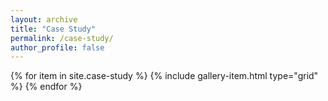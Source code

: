 ```yaml
---
layout: archive
title: "Case Study"
permalink: /case-study/
author_profile: false
---
```


<div class="grid__wrapper">
  {% for item in site.case-study %}
    {% include gallery-item.html type="grid" %}
  {% endfor %}
</div>
